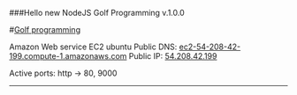###Hello new NodeJS Golf Programming v.1.0.0

#[Golf programming](http://ec2-54-208-42-199.compute-1.amazonaws.com)

Amazon Web service EC2 ubuntu
  Public DNS: [ec2-54-208-42-199.compute-1.amazonaws.com](http://ec2-54-208-42-199.compute-1.amazonaws.com)
  Public IP: [54.208.42.199](54.208.42.199)

  Active ports: http -> 80, 9000

***



